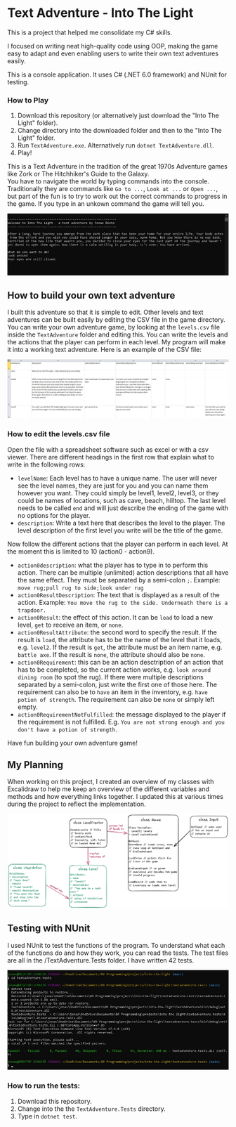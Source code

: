 # Text Adventure - Into The Light

This is a project that helped me consolidate my C# skills.  

I focused on writing neat high-quality code using OOP, making the game easy to adapt and even enabling users to write their own text adventures easily.

This is a console application. It uses C# (.NET 6.0 framework) and NUnit for testing.

### How to Play
1. Download this repository (or alternatively just download the "Into The Light" folder).
2. Change directory into the downloaded folder and then to the "Into The Light" folder.
3. Run `TextAdventure.exe`. Alternatively run `dotnet TextAdventure.dll`.
4. Play!

This is a Text Adventure in the tradition of the great 1970s Adventure games like Zork or The Hitchhiker's Guide to the Galaxy.   
You have to navigate the world by typing commands into the console.  
Traditionally they are commands like `Go to ...`, `Look at ...` or `Open ...`, but part of the fun is to try to work out the correct commands to progress in the game. If you type in an unkown command the game will tell you.  
  
![game-screenshot](./game-screenshot.jpg)  

## How to build your own text adventure
I built this adventure so that it is simple to edit. Other levels and text adventures can be built easily by editing the CSV file in the game directory. You can write your own adventure game, by looking at the `levels.csv` file inside the `TextAdventure` folder and editing this. You can write the levels and the actions that the player can perform in each level. My program will make it into a working text adventure.
Here is an example of the CSV file:  
  
![csv-screenshot](./csv-screenshot.jpg)

### How to edit the levels.csv file
Open the file with a spreadsheet software such as excel or with a csv viewer.
There are different headings in the first row that explain what to write in the following rows:
- `levelName`: Each level has to have a unique name. The user will never see the level names, they are just for you and you can name them however you want. They could simply be level1, level2, level3, or they could be names of locations, such as cave, beach, hilltop. The last level needs to be called `end` and will just describe the ending of the game with no options for the player.
- `description`: Write a text here that describes the level to the player. The level description of the first level you write will be the title of the game.  

Now follow the different actions that the player can perform in each level. At the moment this is limited to 10 (action0 - action9).  
- `action0description`: what the player has to type in to perform this action. There can be multiple (unlimited) action descriptions that all have the same effect. They must be separated by a semi-colon `;`. Example: `move rug;pull rug to side;look under rug`
- `action0ResultDescription`: The text that is displayed as a result of the action. Example: `You move the rug to the side. Underneath there is a trapdoor.`
- `action0Result`: the effect of this action. It can be `load` to load a new level, `get` to receive an item, or `none`.
- `action0ResultAttribute`: the second word to specify the result. If the result is `load`, the attribute has to be the name of the level that it loads, e.g. `level2`. If the result is `get`, the attribute must be an item name, e.g. `battle axe`. If the result is `none`, the attribute should also be `none`.
- `action0Requirement`: this can be an action desctription of an action that has to be completed, so the current action works, e.g. `look around dining room` (to spot the rug). If there were multiple descriptions separated by a semi-colon, just write the first one of those here. The requirement can also be to `have` an item in the inventory, e.g. `have potion of strength`. The requirement can also be `none` or simply left empty.
- `action0RequirementNotFulfilled`: the message displayed to the player if the requirement is not fulfilled. E.g. `You are not strong enough and you don't have a potion of strength`.

Have fun building your own adventure game!


## My Planning

When working on this project, I created an overview of my classes with Excalidraw to help me keep an overview of the different variables and methods and how everything links together. I updated this at various times during the project to reflect the implementation.

![classes-overview](./classes-overview.png)

## Testing with NUnit

I used NUnit to test the functions of the program. To understand what each of the functions do and how they work, you can read the tests. The test files are all in the /TextAdventure.Tests folder. I have written 42 tests.  

![tests-screenshot](./tests-screenshot.jpg)

### How to run the tests:
1. Download this repository.
2. Change into the the `TextAdventure.Tests` directory.
3. Type in `dotnet test`.